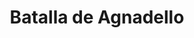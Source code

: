﻿---
title: "Batalla de Agnadello"
permalink: periodes_331.html
layout: periode
dataInici: 1509-05-14
sidebar: periodes
pares:
  - id: 330
    title: "Guerra de la Liga de Cambrai"
    dataInici: "(1508)"
    dataFi: "(1516)"

fills:
jocsPrincipals:
jocsEscenaris:
jocsEpoca:
  - title: "Arquebus"
    bggId: 198087
    escenari: "Agnadello"

  - title: "All is lost save Honour"
    bggId: 22940
    escenari: "Agnadello"
    dataInici: 
    dataFi: 

jocsEpocaEscenaris:
---
